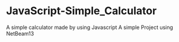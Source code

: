 # JavaScript-Simple_Calculator
A simple calculator made by using Javascript
A simple Project using NetBeam13

